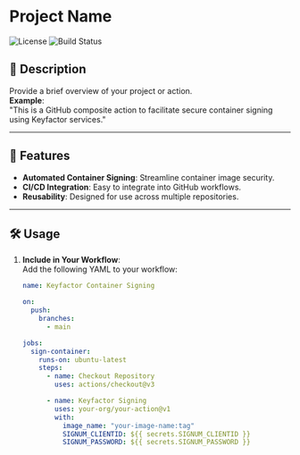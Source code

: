 
# Project Name

![License](https://img.shields.io/badge/license-MIT-green)
![Build Status](https://img.shields.io/github/actions/workflow/status/your-repo-name/your-workflow.yml)

## 📖 Description
Provide a brief overview of your project or action.  
**Example**:  
"This is a GitHub composite action to facilitate secure container signing using Keyfactor services."

---

## 🚀 Features
- **Automated Container Signing**: Streamline container image security.
- **CI/CD Integration**: Easy to integrate into GitHub workflows.
- **Reusability**: Designed for use across multiple repositories.

---

## 🛠️ Usage
1. **Include in Your Workflow**:  
   Add the following YAML to your workflow:

   ```yaml
   name: Keyfactor Container Signing

   on:
     push:
       branches:
         - main

   jobs:
     sign-container:
       runs-on: ubuntu-latest
       steps:
         - name: Checkout Repository
           uses: actions/checkout@v3

         - name: Keyfactor Signing
           uses: your-org/your-action@v1
           with:
             image_name: "your-image-name:tag"
             SIGNUM_CLIENTID: ${{ secrets.SIGNUM_CLIENTID }}
             SIGNUM_PASSWORD: ${{ secrets.SIGNUM_PASSWORD }}

